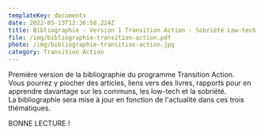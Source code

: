 ```yaml
---
templateKey: documents
date: 2022-05-13T12:36:58.224Z
title: Bibliographie - Version 1 Transition Action - Sobriété Low-tech Communs
file: /img/bibliographie-transition-action.pdf
photo: /img/bibliographie-transition-action.jpg
category: Transition Action
---
```

Première version de la bibliographie du programme Transition Action. \
Vous pourrez y piocher des articles, liens vers des livres, rapports pour en apprendre davantage sur les communs, les low-tech et la sobriété.\
La bibliographie sera mise à jour en fonction de l'actualité dans ces trois thématiques.

BONNE LECTURE !